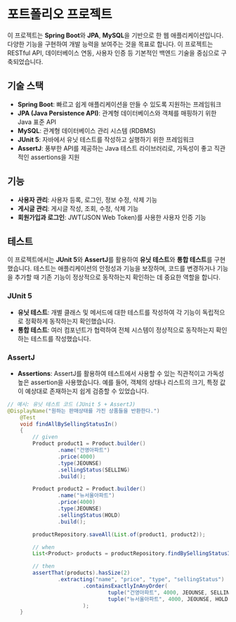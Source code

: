 # 포트폴리오 프로젝트

이 프로젝트는 **Spring Boot**와 **JPA**, **MySQL**을 기반으로 한 웹 애플리케이션입니다. 
다양한 기능을 구현하여 개발 능력을 보여주는 것을 목표로 합니다. 
이 프로젝트는 RESTful API, 데이터베이스 연동, 사용자 인증 등 기본적인 백엔드 기술을 중심으로 구축되었습니다.

## 기술 스택

- **Spring Boot**: 빠르고 쉽게 애플리케이션을 만들 수 있도록 지원하는 프레임워크
- **JPA (Java Persistence API)**: 관계형 데이터베이스와 객체를 매핑하기 위한 Java 표준 API
- **MySQL**: 관계형 데이터베이스 관리 시스템 (RDBMS)
- **JUnit 5**: 자바에서 유닛 테스트를 작성하고 실행하기 위한 프레임워크
- **AssertJ**: 풍부한 API를 제공하는 Java 테스트 라이브러리로, 가독성이 좋고 직관적인 assertions을 지원

## 기능

- **사용자 관리**: 사용자 등록, 로그인, 정보 수정, 삭제 기능
- **게시글 관리**: 게시글 작성, 조회, 수정, 삭제 기능
- **회원가입과 로그인**: JWT(JSON Web Token)를 사용한 사용자 인증 기능

## 테스트

이 프로젝트에서는 **JUnit 5**와 **AssertJ**를 활용하여 **유닛 테스트**와 **통합 테스트**를 구현했습니다. 테스트는 애플리케이션의 안정성과 기능을 보장하며, 코드를 변경하거나 기능을 추가할 때 기존 기능이 정상적으로 동작하는지 확인하는 데 중요한 역할을 합니다.

### JUnit 5

- **유닛 테스트**: 개별 클래스 및 메서드에 대한 테스트를 작성하여 각 기능이 독립적으로 정확하게 동작하는지 확인했습니다.
- **통합 테스트**: 여러 컴포넌트가 협력하여 전체 시스템이 정상적으로 동작하는지 확인하는 테스트를 작성했습니다.

### AssertJ

- **Assertions**: AssertJ를 활용하여 테스트에서 사용할 수 있는 직관적이고 가독성 높은 assertion을 사용했습니다. 예를 들어, 객체의 상태나 리스트의 크기, 특정 값이 예상대로 존재하는지 쉽게 검증할 수 있었습니다.

```java
// 예시: 유닛 테스트 코드 (JUnit 5 + AssertJ)
@DisplayName("원하는 판매상태를 가진 상품들을 반환한다.")
    @Test
    void findAllBySellingStatusIn()
    {
        // given
        Product product1 = Product.builder()
                .name("건영아파트")
                .price(4000)
                .type(JEOUNSE)
                .sellingStatus(SELLING)
                .build();

        Product product2 = Product.builder()
                .name("뉴서울아파트")
                .price(4000)
                .type(JEOUNSE)
                .sellingStatus(HOLD)
                .build();

        productRepository.saveAll(List.of(product1, product2));

        // when
        List<Product> products = productRepository.findBySellingStatusIn(List.of(SELLING,HOLD));

        // then
        assertThat(products).hasSize(2)
                .extracting("name", "price", "type", "sellingStatus")
                        .containsExactlyInAnyOrder(
                                tuple("건영아파트", 4000, JEOUNSE, SELLING),
                                tuple("뉴서울아파트", 4000, JEOUNSE, HOLD)
                        );
    }
```
